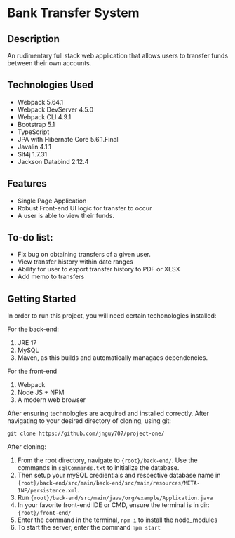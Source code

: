 # Bank Transfer System

## Description

An rudimentary full stack web application that allows users to transfer funds between their own accounts.

## Technologies Used

* Webpack 5.64.1
* Webpack DevServer 4.5.0
* Webpack CLI 4.9.1
* Bootstrap 5.1
* TypeScript
* JPA with Hibernate Core 5.6.1.Final
* Javalin 4.1.1
* Slf4j 1.7.31
* Jackson Databind 2.12.4

## Features

* Single Page Application
* Robust Front-end UI logic for transfer to occur
* A user is able to view their funds.

## To-do list:
* Fix bug on obtaining transfers of a given user.
* View transfer history within date ranges
* Ability for user to export transfer history to PDF or XLSX
* Add memo to transfers

## Getting Started
In order to run this project, you will need certain techonologies installed:

For the back-end:
1) JRE 17
2) MySQL
3) Maven, as this builds and automatically managaes dependencies.

For the front-end
1) Webpack
2) Node JS + NPM
3) A modern web browser

After ensuring technologies are acquired and installed correctly. After navigating to your desired directory of cloning, using git:

```
git clone https://github.com/jnguy707/project-one/
```
After cloning:
1) From the root directory, navigate to ``{root}/back-end/``. Use the commands in ``sqlCommands.txt`` to initialize the database. 
2) Then setup your mySQL credientials and respective database name in ``{root}/back-end/src/main/back-end/src/main/resources/META-INF/persistence.xml``.
3) Run ``{root}/back-end/src/main/java/org/example/Application.java``
4) In your favorite front-end IDE or CMD, ensure the terminal is in dir:``{root}/front-end/``
5) Enter the command in the terminal, ``npm i`` to install the node_modules
6) To start the server, enter the command ``npm start``
